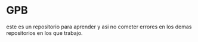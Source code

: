 # GPB
este es un repositorio para aprender y asi no cometer errores en los demas repositorios en los que trabajo.
